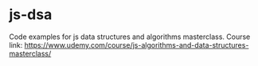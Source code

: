 # js-dsa

Code examples for js data structures and algorithms masterclass.
Course link: https://www.udemy.com/course/js-algorithms-and-data-structures-masterclass/
